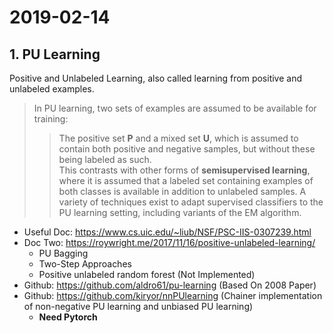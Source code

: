 # 2019-02-14
## 1. PU Learning  
Positive and Unlabeled Learning, also called learning from positive and unlabeled examples.  
> In PU learning, two sets of examples are assumed to be available for training:   
>> The positive set **P** and a mixed set **U**, which is assumed to contain both positive and negative samples, but without these being labeled as such.   
This contrasts with other forms of **semisupervised learning**, where it is assumed that a labeled set containing examples of both classes is available in addition to unlabeled samples. 
A variety of techniques exist to adapt supervised classifiers to the PU learning setting, including variants of the EM algorithm. 

- Useful Doc: https://www.cs.uic.edu/~liub/NSF/PSC-IIS-0307239.html  
- Doc Two: https://roywright.me/2017/11/16/positive-unlabeled-learning/  
  - PU Bagging
  - Two-Step Approaches
  - Positive unlabeled random forest (Not Implemented)
- Github: https://github.com/aldro61/pu-learning (Based On 2008 Paper)
- Github: https://github.com/kiryor/nnPUlearning (Chainer implementation of non-negative PU learning and unbiased PU learning)
  - **Need Pytorch**
